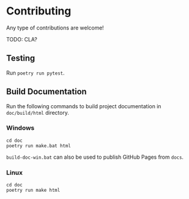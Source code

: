 # Contributing

Any type of contributions are welcome!

TODO: CLA?

## Testing
Run `poetry run pytest`.

## Build Documentation
Run the following commands to build project documentation in `doc/build/html` directory.

### Windows
```
cd doc
poetry run make.bat html
```

`build-doc-win.bat` can also be used to publish GitHub Pages from `docs`.

### Linux
```
cd doc
poetry run make html
```
